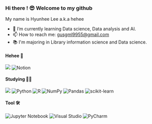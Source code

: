 ### Hi there ! 😎 Welcome to my github

<!--
**heheelee/heheelee** is a ✨ _special_ ✨ repository because its `README.md` (this file) appears on your GitHub profile.

Here are some ideas to get you started:

- 🔭 I’m currently working on ...
- 🌱 I’m currently learning ...
- 👯 I’m looking to collaborate on ...
- 🤔 I’m looking for help with ...
- 💬 Ask me about ...
- 📫 How to reach me: ...
- 😄 Pronouns: ...
- ⚡ Fun fact: ...
-->
My name is Hyunhee Lee a.k.a hehee
- 🌱 I’m currently learning Data science, Data analysis and AI.
- 📫 How to reach me: gusgml9955@gmail.com
- 📚 I'm majoring in Library information science and Data science.

#### Hehee 🦖
<a href="https://mail.google.com/mail/u/0/?tab=wm#inbox?compose=GTvVlcSMSqcwLGtNqcgQqzWWhkcvHzQBDnXwFrBnsKcjkjwKqKVdPxdBqwQNxxgTtwZSJLKvpKTj"><img src="https://img.shields.io/badge/Gmail-D14836?style=for-the-badge&logo=gmail&logoColor=white"/></a>
![Notion](https://img.shields.io/badge/Notion-%23000000.svg?style=for-the-badge&logo=notion&logoColor=white)

#### Studying 👩‍💻
 <a href="https://github.com/heheelee/heheelee"><img src="https://img.shields.io/badge/github-%23121011.svg?style=for-the-badge&logo=github&logoColor=white"/></a>
![Python](https://img.shields.io/badge/python-3670A0?style=for-the-badge&logo=python&logoColor=ffdd54)
![R](https://img.shields.io/badge/r-%23276DC3.svg?style=for-the-badge&logo=r&logoColor=white)
![NumPy](https://img.shields.io/badge/numpy-%23013243.svg?style=for-the-badge&logo=numpy&logoColor=white)
![Pandas](https://img.shields.io/badge/pandas-%23150458.svg?style=for-the-badge&logo=pandas&logoColor=white)
![scikit-learn](https://img.shields.io/badge/scikit--learn-%23F7931E.svg?style=for-the-badge&logo=scikit-learn&logoColor=white)

#### Tool 🛠
![Jupyter Notebook](https://img.shields.io/badge/jupyter-%23FA0F00.svg?style=for-the-badge&logo=jupyter&logoColor=white)
![Visual Studio](https://img.shields.io/badge/Visual%20Studio-5C2D91.svg?style=for-the-badge&logo=visual-studio&logoColor=white)
![PyCharm](https://img.shields.io/badge/pycharm-143?style=for-the-badge&logo=pycharm&logoColor=black&color=black&labelColor=green)
